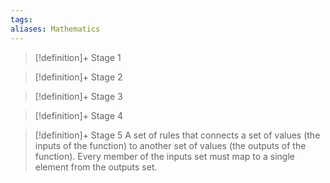 ```yaml
---
tags:
aliases: Mathematics
---
```


> [!definition]+ Stage 1
>

> [!definition]+ Stage 2
>

> [!definition]+ Stage 3
>

> [!definition]+ Stage 4
>

> [!definition]+ Stage 5
> A set of rules that connects a set of values (the inputs of the function) to another set of values (the outputs of the function). Every member of the inputs set must map to a single element from the outputs set.



